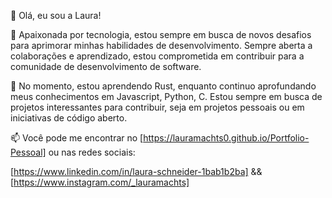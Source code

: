 👋 Olá, eu sou a Laura!

🚀 Apaixonada por tecnologia, estou sempre em busca de novos desafios para aprimorar minhas habilidades de desenvolvimento. Sempre aberta a colaborações e aprendizado, estou comprometida em contribuir para a comunidade de desenvolvimento de software.

🌱 No momento, estou aprendendo Rust, enquanto continuo aprofundando meus conhecimentos em Javascript, Python, C. Estou sempre em busca de projetos interessantes para contribuir, seja em projetos pessoais ou em iniciativas de código aberto.

📫 Você pode me encontrar no [https://lauramachts0.github.io/Portfolio-Pessoal] ou nas redes sociais:

[https://www.linkedin.com/in/laura-schneider-1bab1b2ba] && [https://www.instagram.com/_lauramachts]



<!---
lauramachts0/lauramachts0 is a ✨ special ✨ repository because its `README.md` (this file) appears on your GitHub profile.
You can click the Preview link to take a look at your changes.
--->
